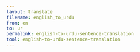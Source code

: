```yaml
---
layout: translate
fileName: english_to_urdu
from: en
to: ur
permalink: english-to-urdu-sentence-translation
tool: english-to-urdu-sentence-translation
---
```

